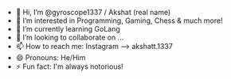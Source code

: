 - 👋 Hi, I’m @gyroscope1337 / Akshat (real name)
- 👀 I’m interested in Programming, Gaming, Chess & much more! 
- 🌱 I’m currently learning GoLang
- 💞️ I’m looking to collaborate on ... 
- 📫 How to reach me: Instagram --> akshatt.1337
- 😄 Pronouns: He/Him
- ⚡ Fun fact: I'm always notorious!

<!---
gyroscope1337/gyroscope1337 is a ✨ special ✨ repository because its `README.md` (this file) appears on your GitHub profile.
You can click the Preview link to take a look at your changes.
--->
